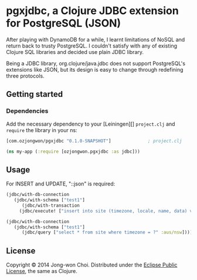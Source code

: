 # pgxjdbc, a Clojure JDBC extension for PostgreSQL (JSON)

After playing with DynamoDB for a while, I learnt limitations of NoSQL and return back to trusty PostgreSQL.
I couldn't satisfy with any of existing Clojure SQL libraries and decided use plain JDBC library.

Being a JDBC library, org.clojure/java.jdbc does not support PostgreSQL's extensions like JSON, but its design is easy to change through redefining three protocols.

## Getting started

### Dependencies

Add the necessary dependency to your [Leiningen][] `project.clj` and `require` the library in your ns:

```clojure
[com.ozjongwon/pgxjdbc "0.1.0-SNAPSHOT"]              ; project.clj

(ns my-app (:require [ozjongwon.pgxjdbc :as jdbc]))
```

## Usage
For INSERT and UPDATE, "::json" is required:

```clojure
(jdbc/with-db-connection
   (jdbc/with-schema ["test1"]
      (jdbc/with-transaction
	 (jdbc/execute! ["insert into site (timezone, locale, name, data) values (?,?,?,?::json)" :aus/nsw :en_AU "new name12" false]))))

(jdbc/with-db-connection
   (jdbc/with-schema ["test1"]
      (jdbc/query ["select * from site where timezone = ?" :aus/nsw])))
```

## License

Copyright &copy; 2014 Jong-won Choi. Distributed under the [Eclipse Public License][], the same as Clojure.



[Eclipse Public License]: <https://raw2.github.com/ozjongwon/dynohub/master/LICENSE>